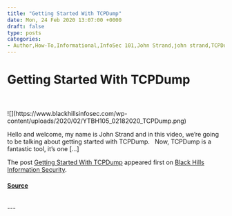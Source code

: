 ```yaml
---
title: "Getting Started With TCPDump"
date: Mon, 24 Feb 2020 13:07:00 +0000
draft: false
type: posts
categories: 
- Author,How-To,Informational,InfoSec 101,John Strand,john strand,TCPDump
---
```

# Getting Started With TCPDump

<br/>

<br/>
![](https://www.blackhillsinfosec.com/wp-content/uploads/2020/02/YTBH105_02182020_TCPDump.png)

Hello and welcome, my name is John Strand and in this video, we’re going to be talking about getting started with TCPDump.   Now, TCPDump is a fantastic tool, it’s one \[…\]

The post [Getting Started With TCPDump](https://www.blackhillsinfosec.com/getting-started-with-tcpdump/) appeared first on [Black Hills Information Security](https://www.blackhillsinfosec.com).

#### [Source](https://www.blackhillsinfosec.com/getting-started-with-tcpdump/)

<br/>
---
